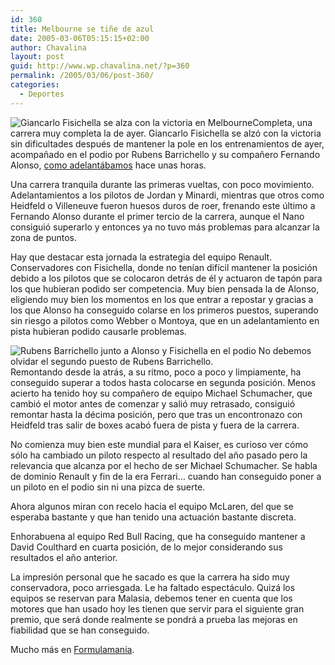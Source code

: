 ```yaml
---
id: 360
title: Melbourne se tiñe de azul
date: 2005-03-06T05:15:15+02:00
author: Chavalina
layout: post
guid: http://www.wp.chavalina.net/?p=360
permalink: /2005/03/06/post-360/
categories:
  - Deportes
---
```

<img class="imgizqda" src="http://www.formulamania.com/img/fotos/fisico-melbourne-podio.jpg" alt="Giancarlo Fisichella se alza con la victoria en Melbourne" />Completa, una carrera muy completa la de ayer. Giancarlo Fisichella se alzó con la victoria sin dificultades después de mantener la pole en los entrenamientos de ayer, acompa&ntilde;ado en el podio por Rubens Barrichello y su compa&ntilde;ero Fernando Alonso, <a href="http://www.formulamania.com/news/comentar.php?idpost=386" target="_blank">como adelantábamos</a> hace unas horas.

Una carrera tranquila durante las primeras vueltas, con poco movimiento. Adelantamientos a los pilotos de Jordan y Minardi, mientras que otros como Heidfeld o Villeneuve fueron huesos duros de roer, frenando este &uacute;ltimo a Fernando Alonso durante el primer tercio de la carrera, aunque el Nano consiguió superarlo y entonces ya no tuvo más problemas para alcanzar la zona de puntos.

Hay que destacar esta jornada la estrategia del equipo Renault. Conservadores con Fisichella, donde no ten&iacute;an dif&iacute;cil mantener la posición debido a los pilotos que se colocaron detrás de él y actuaron de tapón para los que hubieran podido ser competencia. Muy bien pensada la de Alonso, eligiendo muy bien los momentos en los que entrar a repostar y gracias a los que Alonso ha conseguido colarse en los primeros puestos, superando sin riesgo a pilotos como Webber o Montoya, que en un adelantamiento en pista hubieran podido causarle problemas.

<img class="imgizqda" src="http://www.formulamania.com/img/fotos/barrichello-melbourne-podio.jpg" alt="Rubens Barrichello junto a Alonso y Fisichella en el podio" /> No debemos olvidar el segundo puesto de Rubens Barrichello.  
Remontando desde la atrás, a su ritmo, poco a poco y limpiamente, ha conseguido superar a todos hasta colocarse en segunda posición. Menos acierto ha tenido hoy su compa&ntilde;ero de equipo Michael Schumacher, que cambió el motor antes de comenzar y salió muy retrasado, consiguió remontar hasta la décima posición, pero que tras un encontronazo con Heidfeld tras salir de boxes acabó fuera de pista y fuera de la carrera.

No comienza muy bien este mundial para el Kaiser, es curioso ver cómo sólo ha cambiado un piloto respecto al resultado del a&ntilde;o pasado pero la relevancia que alcanza por el hecho de ser Michael Schumacher. Se habla de dominio Renault y fin de la era Ferrari… cuando han conseguido poner a un piloto en el podio sin ni una pizca de suerte.

Ahora algunos miran con recelo hacia el equipo McLaren, del que se esperaba bastante y que han tenido una actuación bastante discreta.

Enhorabuena al equipo Red Bull Racing, que ha conseguido mantener a David Coulthard en cuarta posición, de lo mejor considerando sus resultados el a&ntilde;o anterior.

La impresión personal que he sacado es que la carrera ha sido muy conservadora, poco arriesgada. Le ha faltado espectáculo. Quizá los equipos se reservan para Malasia, debemos tener en cuenta que los motores que han usado hoy les tienen que servir para el siguiente gran premio, que será donde realmente se pondrá a prueba las mejoras en fiabilidad que se han conseguido.

Mucho más en <a href="http://www.formulamania.com" target="_blank">Formulamania</a>.